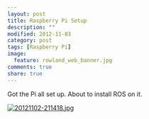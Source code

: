 ```yaml
---
layout: post
title: Raspberry Pi Setup
description: ""
modified: 2012-11-03
category: post
tags: [Raspberry Pi]
image:
  feature: rowland_web_banner.jpg
comments: true
share: true
---
```


Got the Pi all set up. About to install ROS on it.

[![20121102-211418.jpg](http://www.rowlandoflaherty.com/wp-content/uploads/2012/11/20121102-211418.jpg)](http://www.rowlandoflaherty.com/wp-content/uploads/2012/11/20121102-211418.jpg)
